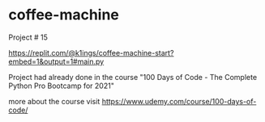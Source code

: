 # coffee-machine
Project # 15

https://replit.com/@k1ings/coffee-machine-start?embed=1&output=1#main.py

Project had already done in the course "100 Days of Code - The Complete Python Pro Bootcamp for 2021"

more about the course visit https://www.udemy.com/course/100-days-of-code/
